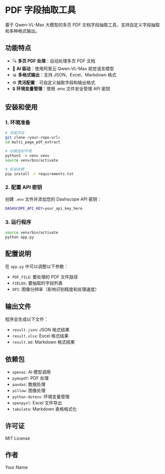 # PDF 字段抽取工具

基于 Qwen-VL-Max 大模型的多页 PDF 文档字段抽取工具，支持自定义字段抽取和多种格式输出。

## 功能特点

- 🔍 **多页 PDF 处理**：自动处理多页 PDF 文档
- 🤖 **AI 驱动**：使用阿里云 Qwen-VL-Max 视觉语言模型
- 📊 **多格式输出**：支持 JSON、Excel、Markdown 格式
- ⚙️ **灵活配置**：可自定义抽取字段和输出格式
- 🔒 **环境变量管理**：使用 .env 文件安全管理 API 密钥

## 安装和使用

### 1. 环境准备

```bash
# 克隆项目
git clone <your-repo-url>
cd multi_page_pdf_extract

# 创建虚拟环境
python3 -m venv venv
source venv/bin/activate

# 安装依赖
pip install -r requirements.txt
```

### 2. 配置 API 密钥

创建 `.env` 文件并添加您的 Dashscope API 密钥：

```bash
DASHSCOPE_API_KEY=your_api_key_here
```

### 3. 运行程序

```bash
source venv/bin/activate
python app.py
```

## 配置说明

在 `app.py` 中可以调整以下参数：

- `PDF_FILE`: 要处理的 PDF 文件路径
- `FIELDS`: 要抽取的字段列表
- `DPI`: 图像分辨率（影响识别精度和处理速度）

## 输出文件

程序会生成以下文件：

- `result.json`: JSON 格式结果
- `result.xlsx`: Excel 格式结果  
- `result.md`: Markdown 格式结果

## 依赖包

- `openai`: AI 模型调用
- `pymupdf`: PDF 处理
- `pandas`: 数据处理
- `pillow`: 图像处理
- `python-dotenv`: 环境变量管理
- `openpyxl`: Excel 文件导出
- `tabulate`: Markdown 表格格式化

## 许可证

MIT License

## 作者

Your Name 